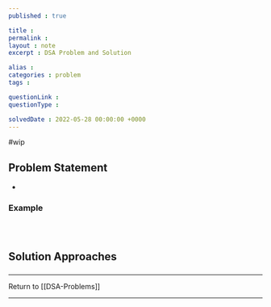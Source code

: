 ```yaml
---
published : true

title : 
permalink : 
layout : note
excerpt : DSA Problem and Solution

alias : 
categories : problem
tags : 

questionLink : 
questionType : 

solvedDate : 2022-05-28 00:00:00 +0000
---
```


#wip 

## Problem Statement

- 

### Example

```



```

## Solution Approaches

### 

---

Return to [[DSA-Problems]]

---
